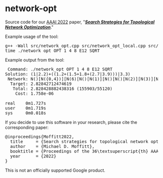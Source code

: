 # network-opt
Source code for our [AAAI 2022](https://aaai-2022.virtualchair.net/poster_aaai21) paper, "[***Search Strategies for Topological Network Optimization***](https://www.aaai.org/AAAI22Papers/AAAI-21.MoffittM.pdf)."

Example usage of the tool:

<pre>
g++ -Wall src/network_opt.cpp src/network_opt_local.cpp src/network_opt_main.cpp -o network_opt -O3
time ./network_opt OPT 1 4 8 E12 SQRT
</pre>

Example output from the tool:
<pre>
 Command: ./network_opt OPT 1 4 8 E12 SQRT
Solution: (1|2.2)+((1.2+(1.5+1.8+(2.7|3.9)))|3.3)
 Network: N()[N({0,4})][N(6)[N()[N(1)][N()[N()[N(2)][N(3)][N({5,7})]]]]]
  Target: 2.82842712474619
   Total: 2.828428882438316 (155903/55120)
    Cost: 1.758e-06

real    0m1.727s
user    0m1.719s
sys     0m0.018s
</pre>

If you decide to use this software in your research, please cite the corresponding paper:

<pre>
@inproceedings{Moffitt2022,
  title     = {Search strategies for topological network optimization},
  author    = {Michael D. Moffitt},
  booktitle = {Proceedings of the 36\textsuperscript{th} AAAI Conference on Artificial Intelligence},
  year      = {2022}
}
</pre>

This is not an officially supported Google product.
